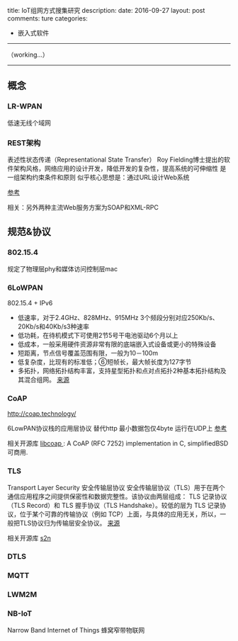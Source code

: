 title: IoT组网方式搜集研究
description: 
date: 2016-09-27
layout: post
comments: ture
categories:
- 嵌入式软件
---

（working...）

<!--more-->

---

## 概念
### LR-WPAN
低速无线个域网

### REST架构
表述性状态传递（Representational State Transfer）
Roy Fielding博士提出的软件架构风格，网络应用的设计开发，降低开发的复杂性，提高系统的可伸缩性
是一组架构约束条件和原则
似乎核心思想是：通过URL设计Web系统

[参考](http://baike.baidu.com/link?url=lN1LXWoHNOhpSPbXah3JCFTN5CZb6j090JtBz75FHIkjOMzu2yQHKw_wztkXYfLplfP3fg3xttNK0AKWbTx85q)

相关：另外两种主流Web服务方案为SOAP和XML-RPC

## 规范&协议
### 802.15.4
规定了物理层phy和媒体访问控制层mac

### 6LoWPAN
802.15.4 + IPv6

* 低速率，对于2.4GHz、828MHz、915MHz 3个频段分别对应250Kb/s、20Kb/s和40Kb/s3种速率
* 低功耗，在待机模式下可使用2节5号干电池驱动6个月以上
* 低成本，一般采用硬件资源非常有限的底端嵌入式设备或更小的特殊设备
* 短距离，节点信号覆盖范围有限，一般为10－100m
* 低复杂度，比现有的标准低；⑥短帧长，最大帧长度为127字节
* 多拓扑，网络拓扑结构丰富，支持星型拓扑和点对点拓扑2种基本拓扑结构及其混合组网。
[来源](http://www.elecfans.com/news/wangluo/20141010355885.html)

### CoAP
http://coap.technology/

6LowPAN协议栈的应用层协议 替代http
最小数据包仅4byte 运行在UDP上
[参考](http://network.chinabyte.com/333/13351333.shtml)

相关开源库 
[libcoap ](https://github.com/obgm/libcoap): A CoAP (RFC 7252) implementation in C, simplifiedBSD可商用.

### TLS
Transport Layer Security 安全传输层协议
安全传输层协议（TLS）用于在两个通信应用程序之间提供保密性和数据完整性。该协议由两层组成： TLS 记录协议（TLS Record）和 TLS 握手协议（TLS Handshake）。较低的层为 TLS 记录协议，位于某个可靠的传输协议（例如 TCP）上面，与具体的应用无关，所以，一般把TLS协议归为传输层安全协议。
[来源](http://baike.baidu.com/link?url=9fjHUJTlF1GOaVe-GhRvUCQRIvOPw_imDfNkzK18cX4QsHgkwDw2TNERR3tayelAgh1Op5kYf25d3gh8CDlx9a)

相关开源库 
[s2n](https://github.com/awslabs/s2n)


### DTLS

### MQTT

### LWM2M

### NB-IoT
Narrow Band Internet of Things
蜂窝窄带物联网
